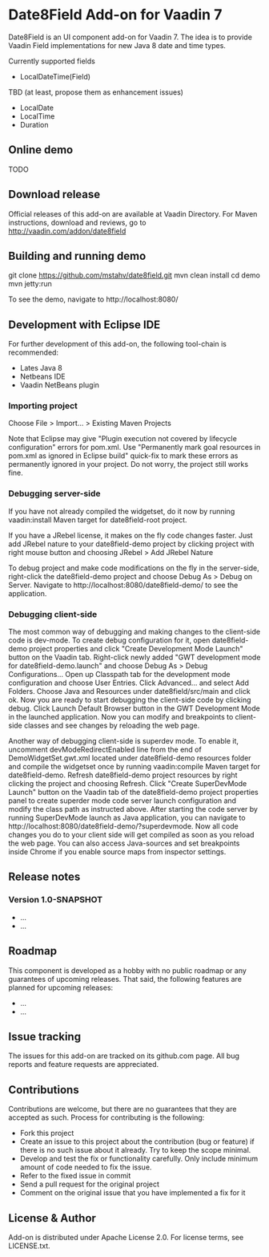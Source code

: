 # Date8Field Add-on for Vaadin 7

Date8Field is an UI component add-on for Vaadin 7. The idea is to provide Vaadin Field implementations for new Java 8 date and time types.

Currently supported fields

 * LocalDateTime(Field)
 
TBD (at least, propose them as enhancement issues)
 * LocalDate
 * LocalTime
 * Duration

## Online demo

TODO

## Download release

Official releases of this add-on are available at Vaadin Directory. For Maven instructions, download and reviews, go to http://vaadin.com/addon/date8field

## Building and running demo

git clone https://github.com/mstahv/date8field.git
mvn clean install
cd demo
mvn jetty:run

To see the demo, navigate to http://localhost:8080/

## Development with Eclipse IDE

For further development of this add-on, the following tool-chain is recommended:

- Lates Java 8
- Netbeans IDE
- Vaadin NetBeans plugin

### Importing project

Choose File > Import... > Existing Maven Projects

Note that Eclipse may give "Plugin execution not covered by lifecycle configuration" errors for pom.xml. Use "Permanently mark goal resources in pom.xml as ignored in Eclipse build" quick-fix to mark these errors as permanently ignored in your project. Do not worry, the project still works fine. 

### Debugging server-side

If you have not already compiled the widgetset, do it now by running vaadin:install Maven target for date8field-root project.

If you have a JRebel license, it makes on the fly code changes faster. Just add JRebel nature to your date8field-demo project by clicking project with right mouse button and choosing JRebel > Add JRebel Nature

To debug project and make code modifications on the fly in the server-side, right-click the date8field-demo project and choose Debug As > Debug on Server. Navigate to http://localhost:8080/date8field-demo/ to see the application.

### Debugging client-side

The most common way of debugging and making changes to the client-side code is dev-mode. To create debug configuration for it, open date8field-demo project properties and click "Create Development Mode Launch" button on the Vaadin tab. Right-click newly added "GWT development mode for date8field-demo.launch" and choose Debug As > Debug Configurations... Open up Classpath tab for the development mode configuration and choose User Entries. Click Advanced... and select Add Folders. Choose Java and Resources under date8field/src/main and click ok. Now you are ready to start debugging the client-side code by clicking debug. Click Launch Default Browser button in the GWT Development Mode in the launched application. Now you can modify and breakpoints to client-side classes and see changes by reloading the web page. 

Another way of debugging client-side is superdev mode. To enable it, uncomment devModeRedirectEnabled line from the end of DemoWidgetSet.gwt.xml located under date8field-demo resources folder and compile the widgetset once by running vaadin:compile Maven target for date8field-demo. Refresh date8field-demo project resources by right clicking the project and choosing Refresh. Click "Create SuperDevMode Launch" button on the Vaadin tab of the date8field-demo project properties panel to create superder mode code server launch configuration and modify the class path as instructed above. After starting the code server by running SuperDevMode launch as Java application, you can navigate to http://localhost:8080/date8field-demo/?superdevmode. Now all code changes you do to your client side will get compiled as soon as you reload the web page. You can also access Java-sources and set breakpoints inside Chrome if you enable source maps from inspector settings. 

 
## Release notes

### Version 1.0-SNAPSHOT
- ...
- ...

## Roadmap

This component is developed as a hobby with no public roadmap or any guarantees of upcoming releases. That said, the following features are planned for upcoming releases:
- ...
- ...

## Issue tracking

The issues for this add-on are tracked on its github.com page. All bug reports and feature requests are appreciated. 

## Contributions

Contributions are welcome, but there are no guarantees that they are accepted as such. Process for contributing is the following:
- Fork this project
- Create an issue to this project about the contribution (bug or feature) if there is no such issue about it already. Try to keep the scope minimal.
- Develop and test the fix or functionality carefully. Only include minimum amount of code needed to fix the issue.
- Refer to the fixed issue in commit
- Send a pull request for the original project
- Comment on the original issue that you have implemented a fix for it

## License & Author

Add-on is distributed under Apache License 2.0. For license terms, see LICENSE.txt.

